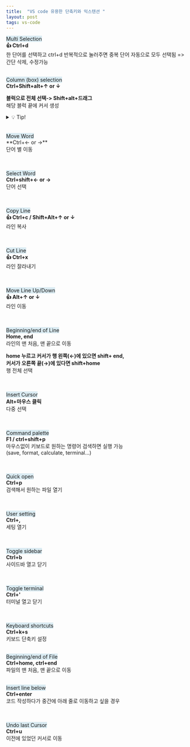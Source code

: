 ```yaml
---
title:  "VS code 유용한 단축키와 익스텐션 "
layout: post
tags: vs-code
---
```


<span style="background:#daebf2;"> Multi Selection </span> <br>
**👍 Ctrl+d**<br>
한 단어를 선택하고 ctrl+d 반복적으로 눌러주면 중복 단어 자동으로 모두 선택됨 => 간단 삭제, 수정가능
<br>
<br>

<span style="background:#daebf2;"> Column (box) selection </span> <br>
**Ctrl+Shift+alt+↑ or ↓**<br>

**블럭으로 전체 선택-> Shift+alt+드래그** <br>
해당 블럭 끝에 커서 생성









<details>
<summary>💡 Tip!</summary>
<div markdown="2">
그 다음에 "Ctrl + ← or → 단어 별 이동,<br>
Ctrl + shift + ← or → 단어 선택" 하면 편함<br>
</div>
</details>



<br>
<br>
<span style="background:#daebf2;"> Move Word </span><br>
**Ctrl+← or →**<br>
단어 별 이동<br>
<br>
<br>

<span style="background:#daebf2;"> Select Word</span><br>
**Ctrl+shift+← or →**<br>
단어 선택<br>
<br>
<br>

<span style="background:#daebf2;"> Copy Line </span><br>
**👍 Ctrl+c / Shift+Alt+↑ or ↓**<br>
라인 복사<br>
<br>
<br>

<span style="background:#daebf2;"> Cut Line </span><br>
**👍 Ctrl+x**<br>
라인 잘라내기<br>
<br>
<br>

<span style="background:#daebf2;"> Move Line Up/Down </span><br>
**👍 Alt+↑ or ↓**<br>
라인 이동<br>
<br>
<br>

<span style="background:#daebf2;"> Beginning/end of Line </span><br>
**Home, end**<br>
라인의 맨 처음, 맨 끝으로 이동<br>

**home 누르고 커서가 행 왼쪽(←)에 있으면 shift+ end,<br>
 커서가 오른쪽 끝(→)에 있다면 shift+home**<br>
행 전체 선택<br>
<br>
<br>

<span style="background:#daebf2;"> Insert Cursor </span><br>
**Alt+마우스 클릭**<br>
다중 선택<br>
<br>
<br>

<span style="background:#daebf2;"> Command palette </span><br>
**F1 / ctrl+shift+p**<br>
마우스없이 키보드로 원하는 명령어 검색하면 실행 가능<br>
(save, format, calculate, terminal...)<br>
<br>
<br>

<span style="background:#daebf2;"> Quick open </span><br>
**Ctrl+p**<br>
검색해서 원하는 파일 열기<br>
<br>
<br>

<span style="background:#daebf2;"> User setting </span><br>
**Ctrl+,**<br>
세팅 열기<br>
<br>
<br>

<span style="background:#daebf2;"> Toggle sidebar </span><br>
**Ctrl+b**<br>
사이드바 열고 닫기<br>
<br>
<br>

<span style="background:#daebf2;"> Toggle terminal </span><br>
**Ctrl+'**<br>
터미널 열고 닫기<br>
<br>
<br>

<span style="background:#daebf2;"> Keyboard shortcuts </span><br>
**Ctrl+k+s**<br>
키보드 단축키 설정
<br>
<br>

<span style="background:#daebf2;"> Beginning/end of File </span><br>
**Ctrl+home, ctrl+end**<br>
파일의 맨 처음, 맨 끝으로 이동
<br>
<br>

<span style="background:#daebf2;"> Insert line below </span><br>
**Ctrl+enter**<br>
코드 작성하다가 중간에 아래 줄로 이동하고 싶을 경우<br>
<br>
<br>

<span style="background:#daebf2;"> Undo last Cursor </span><br>
**Ctrl+u**<br>
이전에 있었던 커서로 이동<br>
<br>
<br>


